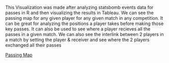 This Visualization was made after analyzing statsbomb events data for passes in R and then visualizing the results in Tableau.
We can see the passing map for any given player for any given match in any competition. It can be great for analyzing the positions a player takes before making those key passes. It can also be used to see where a player recieves all the passes in a given match. We can also see the interlink between 2 players in a match by setting the player & receiver and see where the 2 players exchanged all their passes 

[Passing Map](https://public.tableau.com/profile/aakash6101#!/vizhome/PassingMapFinalWorkbook/Dashboard1)
